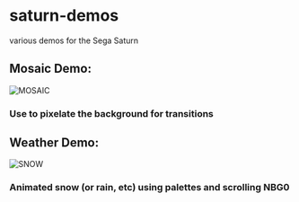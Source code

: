 # saturn-demos
various demos for the Sega Saturn

## Mosaic Demo:
![MOSAIC](https://github.com/bimmerlabs/saturn-demos/assets/28711621/93c0b708-6192-443e-9ee3-988c0c9b5cfa)
### Use to pixelate the background for transitions

## Weather Demo:
![SNOW](https://github.com/bimmerlabs/saturn-demos/assets/28711621/b3ce4328-342a-4221-a740-8583358717da)
### Animated snow (or rain, etc) using palettes and scrolling NBG0
